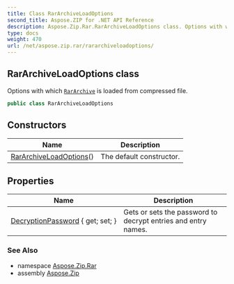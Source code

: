 ```yaml
---
title: Class RarArchiveLoadOptions
second_title: Aspose.ZIP for .NET API Reference
description: Aspose.Zip.Rar.RarArchiveLoadOptions class. Options with which RarArchive is loaded from compressed file
type: docs
weight: 470
url: /net/aspose.zip.rar/rararchiveloadoptions/
---
```

## RarArchiveLoadOptions class

Options with which [`RarArchive`](../rararchive/) is loaded from compressed file.

```csharp
public class RarArchiveLoadOptions
```

## Constructors

| Name | Description |
| --- | --- |
| [RarArchiveLoadOptions](rararchiveloadoptions/)() | The default constructor. |

## Properties

| Name | Description |
| --- | --- |
| [DecryptionPassword](../../aspose.zip.rar/rararchiveloadoptions/decryptionpassword/) { get; set; } | Gets or sets the password to decrypt entries and entry names. |

### See Also

* namespace [Aspose.Zip.Rar](../../aspose.zip.rar/)
* assembly [Aspose.Zip](../../)


